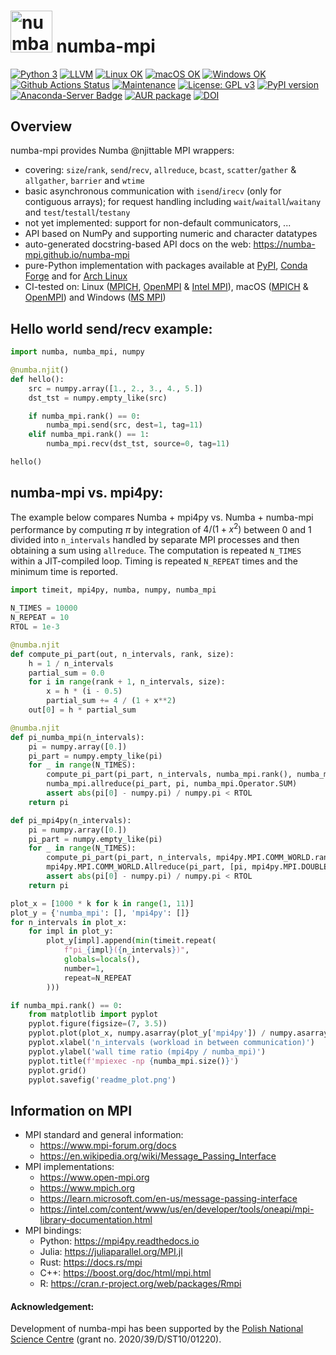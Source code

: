 # <img src="https://raw.githubusercontent.com/numba-mpi/numba-mpi/main/.github/numba_mpi_logo.svg" style="height:50pt" alt="numba-mpi logo"> numba-mpi

[![Python 3](https://img.shields.io/static/v1?label=Python&logo=Python&color=3776AB&message=3)](https://www.python.org/)
[![LLVM](https://img.shields.io/static/v1?label=LLVM&logo=LLVM&color=gold&message=Numba)](https://numba.pydata.org)
[![Linux OK](https://img.shields.io/static/v1?label=Linux&logo=Linux&color=yellow&message=%E2%9C%93)](https://en.wikipedia.org/wiki/Linux)
[![macOS OK](https://img.shields.io/static/v1?label=macOS&logo=Apple&color=silver&message=%E2%9C%93)](https://en.wikipedia.org/wiki/macOS)
[![Windows OK](https://img.shields.io/static/v1?label=Windows&logo=Windows&color=white&message=%E2%9C%93)](https://en.wikipedia.org/wiki/Windows)
[![Github Actions Status](https://github.com/numba-mpi/numba-mpi/workflows/tests+pypi/badge.svg?branch=main)](https://github.com/numba-mpi/numba-mpi/actions/workflows/tests+pypi.yml)
[![Maintenance](https://img.shields.io/badge/Maintained%3F-yes-green.svg)](https://GitHub.com/numba-mpi/numba-mpi/graphs/commit-activity)
[![License: GPL v3](https://img.shields.io/badge/License-GPL%20v3-blue.svg)](https://www.gnu.org/licenses/gpl-3.0.html)
[![PyPI version](https://badge.fury.io/py/numba-mpi.svg)](https://pypi.org/project/numba-mpi)
[![Anaconda-Server Badge](https://anaconda.org/conda-forge/numba-mpi/badges/version.svg)](https://anaconda.org/conda-forge/numba-mpi)
[![AUR package](https://repology.org/badge/version-for-repo/aur/python:numba-mpi.svg)](https://aur.archlinux.org/packages/python-numba-mpi)
[![DOI](https://zenodo.org/badge/316911228.svg)](https://zenodo.org/badge/latestdoi/316911228)

## Overview
numba-mpi provides Numba @njittable MPI wrappers:
- covering: `size`/`rank`, `send`/`recv`, `allreduce`, `bcast`, `scatter`/`gather` & `allgather`, `barrier` and `wtime`
- basic asynchronous communication with `isend`/`irecv` (only for contiguous arrays); for request handling including `wait`/`waitall`/`waitany` and `test`/`testall`/`testany`
- not yet implemented: support for non-default communicators, ...
- API based on NumPy and supporting numeric and character datatypes 
- auto-generated docstring-based API docs on the web: https://numba-mpi.github.io/numba-mpi
- pure-Python implementation with packages available at [PyPI](https://pypi.org/project/numba-mpi), [Conda Forge](https://anaconda.org/conda-forge/numba-mpi) and for [Arch Linux](https://aur.archlinux.org/packages/python-numba-mpi)
- CI-tested on: Linux ([MPICH](https://www.mpich.org/), [OpenMPI](https://www.open-mpi.org/doc/) & [Intel MPI](https://www.intel.com/content/www/us/en/developer/tools/oneapi/mpi-library.html)), macOS ([MPICH](https://www.mpich.org/) & [OpenMPI](https://www.open-mpi.org/doc/)) and Windows ([MS MPI](https://docs.microsoft.com/en-us/message-passing-interface/microsoft-mpi))

## Hello world send/recv example:
```python
import numba, numba_mpi, numpy

@numba.njit()
def hello():
    src = numpy.array([1., 2., 3., 4., 5.])
    dst_tst = numpy.empty_like(src)

    if numba_mpi.rank() == 0:
        numba_mpi.send(src, dest=1, tag=11)
    elif numba_mpi.rank() == 1:
        numba_mpi.recv(dst_tst, source=0, tag=11)

hello()
```

## numba-mpi vs. mpi4py:

The example below compares Numba + mpi4py vs. Numba + numba-mpi performance by
computing $\pi$ by integration of $4/(1+x^2)$ between 0 and 1 divided into
`n_intervals` handled by separate MPI processes and then obtaining a sum
using `allreduce`. The computation is repeated `N_TIMES` within a JIT-compiled
loop. Timing is repeated `N_REPEAT` times and the minimum time is reported.
```python
import timeit, mpi4py, numba, numpy, numba_mpi

N_TIMES = 10000
N_REPEAT = 10
RTOL = 1e-3

@numba.njit
def compute_pi_part(out, n_intervals, rank, size):
    h = 1 / n_intervals
    partial_sum = 0.0
    for i in range(rank + 1, n_intervals, size):
        x = h * (i - 0.5)
        partial_sum += 4 / (1 + x**2)
    out[0] = h * partial_sum

@numba.njit
def pi_numba_mpi(n_intervals):
    pi = numpy.array([0.])
    pi_part = numpy.empty_like(pi)
    for _ in range(N_TIMES):
        compute_pi_part(pi_part, n_intervals, numba_mpi.rank(), numba_mpi.size())
        numba_mpi.allreduce(pi_part, pi, numba_mpi.Operator.SUM)
        assert abs(pi[0] - numpy.pi) / numpy.pi < RTOL
    return pi

def pi_mpi4py(n_intervals):
    pi = numpy.array([0.])
    pi_part = numpy.empty_like(pi)
    for _ in range(N_TIMES):
        compute_pi_part(pi_part, n_intervals, mpi4py.MPI.COMM_WORLD.rank, mpi4py.MPI.COMM_WORLD.size)
        mpi4py.MPI.COMM_WORLD.Allreduce(pi_part, [pi, mpi4py.MPI.DOUBLE], op=mpi4py.MPI.SUM)
        assert abs(pi[0] - numpy.pi) / numpy.pi < RTOL
    return pi

plot_x = [1000 * k for k in range(1, 11)]
plot_y = {'numba_mpi': [], 'mpi4py': []}
for n_intervals in plot_x:
    for impl in plot_y:
        plot_y[impl].append(min(timeit.repeat(
            f"pi_{impl}({n_intervals})",
            globals=locals(),
            number=1,
            repeat=N_REPEAT
        )))

if numba_mpi.rank() == 0:
    from matplotlib import pyplot
    pyplot.figure(figsize=(7, 3.5))
    pyplot.plot(plot_x, numpy.asarray(plot_y['mpi4py']) / numpy.asarray(plot_y['numba_mpi']), marker='o')
    pyplot.xlabel('n_intervals (workload in between communication)')
    pyplot.ylabel('wall time ratio (mpi4py / numba_mpi)')
    pyplot.title(f'mpiexec -np {numba_mpi.size()}')
    pyplot.grid()
    pyplot.savefig('readme_plot.png')
```

## Information on MPI

- MPI standard and general information:
    - https://www.mpi-forum.org/docs
    - https://en.wikipedia.org/wiki/Message_Passing_Interface
- MPI implementations:
    - https://www.open-mpi.org
    - https://www.mpich.org
    - https://learn.microsoft.com/en-us/message-passing-interface
    - https://intel.com/content/www/us/en/developer/tools/oneapi/mpi-library-documentation.html
- MPI bindings:
    - Python: https://mpi4py.readthedocs.io
    - Julia: https://juliaparallel.org/MPI.jl
    - Rust: https://docs.rs/mpi
    - C++: https://boost.org/doc/html/mpi.html
    - R: https://cran.r-project.org/web/packages/Rmpi

#### Acknowledgement:

Development of numba-mpi has been supported by the [Polish National Science Centre](https://ncn.gov.pl/en) (grant no. 2020/39/D/ST10/01220).
